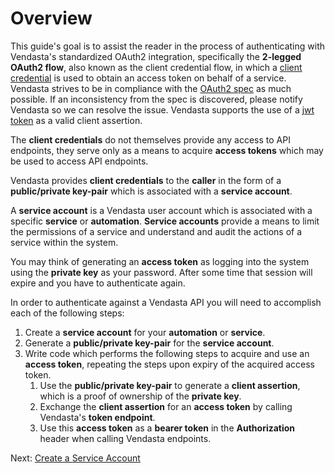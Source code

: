 # Overview
This guide's goal is to assist the reader in the process of authenticating with
Vendasta's standardized OAuth2 integration, specifically the **2-legged OAuth2 flow**, also known as the client credential flow, in which a [client credential](https://tools.ietf.org/html/rfc6749#section-4.4) is used to obtain an access token on behalf of a service. Vendasta strives to be in compliance with the [OAuth2 spec](https://tools.ietf.org/html/rfc6749) as much possible. If an inconsistency from the spec is discovered, please notify Vendasta so we can resolve the issue. Vendasta supports the use of a [jwt token](https://tools.ietf.org/html/rfc7523#section-4) as a valid client assertion.

The **client credentials** do not themselves provide any access to API endpoints,
they serve only as a means to acquire **access tokens** which may be used to access API endpoints.

Vendasta provides **client credentials** to the **caller** in the form of a
**public/private key-pair** which is associated with a **service account**.

A **service account** is a Vendasta user account which is associated with a
specific **service** or **automation**. **Service accounts** provide a
means to limit the permissions of a service and understand and audit the actions
of a service within the system. 

You may think of generating an **access token** as logging into the system using the **private key** as your password. After some time that session will expire and you have to authenticate again.

In order to authenticate against a Vendasta API you will need to accomplish each of the following steps:

1. Create a **service account** for your **automation** or **service**.
1. Generate a **public/private key-pair** for the **service account**.
1. Write code which performs the following steps to acquire and use an **access token**, repeating the steps upon expiry of the acquired access token.
   1. Use the **public/private key-pair** to generate a **client assertion**, which is a proof of ownership of the **private key**.
   1. Exchange the **client assertion** for an **access token** by calling Vendasta's **token endpoint**.
   1. Use this **access token** as a **bearer token** in the **Authorization** header when calling Vendasta endpoints.

Next: [Create a Service Account](2.-CreatingAServiceAccount.md)